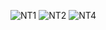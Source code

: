 ![NT1](https://user-images.githubusercontent.com/43791442/81412526-9ec83e80-9161-11ea-9e1f-a00fb18ecd30.png)
![NT2](https://user-images.githubusercontent.com/43791442/81412530-a0920200-9161-11ea-86ac-29a84d6ca89a.png)
![NT4](https://user-images.githubusercontent.com/43791442/81412541-a2f45c00-9161-11ea-84b2-7edd98255b58.png)
